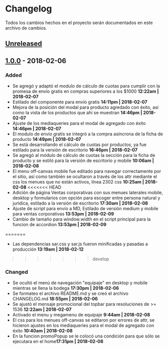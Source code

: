 # Changelog

Todos los cambios hechos en el proyecto serán documentados en este archivo de cambios.

## [Unreleased](https://github.com/jesuspoleo18/samsoniteAR/commits/master)

## [1.0.0](https://github.com/jesuspoleo18/samsoniteAR/releases/tag/v1.0.0) - 2018-02-06

### Added
* Se agregó y adaptó el modulo de cálculo de cuotas para cumplir con la promesa de envío gratis en compras superiores a los $1000 **12:22am | 2018-02-07**
* Estilado del componente para envío gratis **14:11pm | 2018-02-07**
* Mejora de la posición del modal para producto agredado con éxito, así como la vista de los productos que ahí se muestran **14:46pm | 2018-02-07**
* Ajuste de los mediaqueries para el modal de agregado con éxito **14:46pm | 2018-02-07**
* El modulo de envío gratis se integró a la compra asíncrona de la ficha de producto **14:49pm | 2018-02-07**
* Se está desarrollando el cálculo de cuotas por productos, ya fue estilado para la versión de escritorio **16:46pm | 2018-02-07**
* Se agregó al módulo de cálculo de cuotas la sección para la ficha de producto y se estiló para la versión de escritorio y mobile **10:06am | 2018-02-08**
* El menu off-canvas mobile fue editado para navegar correctamente por el sitio, así como también se ocultaron a través de los attr mediante el css los menues que no están activos, línea 2302 css **10:25am | 2018-02-08**
<<<<<<< HEAD
* Adición de página Ventas corporativas con sus menues laterales mobile, desktop y formularios con opción para escoger entre persona natural y juridica, estilado a la versión de escritorio **17:30am | 2018-02-08**
* Ajuste de script para envío a MD, Estilado de versión medium y mobile para ventas corporativas **13:53pm | 2018-02-09**
* Cambio de tamaño para window.width en el script principal para la funcion de accordion **13:53pm | 2018-02-09**

=======
* Las dependencias sar.css y sar.js fueron minificadas y pasadas a producción **13:19am | 2018-02-12**
>>>>>>> develop

### Changed
* Se ocultó el menú de navegación "equipaje" en desktop y mobile mientras se llena la bodega **17:30pm | 2018-02-06**
* Se formateo el archivo README.md y se creó el archivo CHANGELOG.md **18:55pm | 2018-02-06**
* Se ajustó el mensaje promocional del topbar para resoluciones de >= 1536 **12:22am | 2018-02-07**
* Activado el menu y megamenu de equipaje **9:44am | 2018-02-08**
* El css para los menues off-canvas se editaron por errores de attr, se hicieron ajustes en los mediaqueries para el modal de agregado con éxito 
**10:40am | 2018-02-08**
* En la funcion promoPopup se le colocó una condición para que sólo se ejecutara en el home**17:31pm | 2018-02-08**